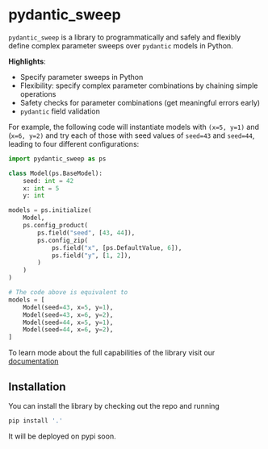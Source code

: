 # pydantic_sweep

`pydantic_sweep` is a library to programmatically and safely and flexibly define 
complex parameter sweeps over `pydantic` models in Python. 

**Highlights**:
- Specify parameter sweeps in Python
- Flexibility: specify complex parameter combinations by chaining simple operations
- Safety checks for parameter combinations (get meaningful errors early)
- `pydantic` field validation

For example, the following code will instantiate models with `(x=5, y=1)` and 
(`x=6, y=2)` and try each of those with seed values of `seed=43` and `seed=44`, 
leading to four different configurations:

```python
import pydantic_sweep as ps

class Model(ps.BaseModel):
    seed: int = 42
    x: int = 5
    y: int

models = ps.initialize(
    Model, 
    ps.config_product(
        ps.field("seed", [43, 44]),
        ps.config_zip(
            ps.field("x", [ps.DefaultValue, 6]),
            ps.field("y", [1, 2]),
        )
    )
)

# The code above is equivalent to
models = [
    Model(seed=43, x=5, y=1), 
    Model(seed=43, x=6, y=2), 
    Model(seed=44, x=5, y=1), 
    Model(seed=44, x=6, y=2),
]
```

To learn mode about the full capabilities of the library visit our
[documentation](https://github.com/befelix/pydantic_sweep)

## Installation

You can install the library by checking out the repo and running

```bash
pip install '.'
```

It will be deployed on pypi soon.
